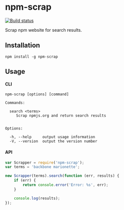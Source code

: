 # npm-scrap

[![Build status](https://secure.travis-ci.org/stream7/npm-scrap.svg?branch=master)](http://travis-ci.org/stream7/npm-scrap)

Scrap npm website for search results.

## Installation

```
npm install -g npm-scrap

``` 

## Usage

#### CLI

```
npm-scrap [options] [command]

Commands:

  search <terms>
     Scrap npmjs.org and return search results


Options:

  -h, --help     output usage information
  -V, --version  output the version number
```

#### API

```javascript
var Scrapper = require('npm-scrap');
var terms = 'backbone marionette';

new Scrapper(terms).search(function (err, results) {
    if (err) {
        return console.error('Error: %s', err);
    }

    console.log(results);
});
```
